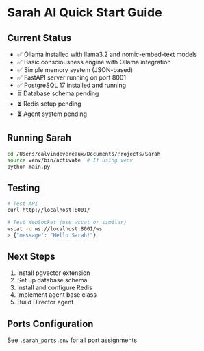 # Sarah AI Quick Start Guide

## Current Status
- ✅ Ollama installed with llama3.2 and nomic-embed-text models
- ✅ Basic consciousness engine with Ollama integration
- ✅ Simple memory system (JSON-based)
- ✅ FastAPI server running on port 8001
- ✅ PostgreSQL 17 installed and running
- ⏳ Database schema pending
- ⏳ Redis setup pending
- ⏳ Agent system pending

## Running Sarah

```bash
cd /Users/calvindevereaux/Documents/Projects/Sarah
source venv/bin/activate  # If using venv
python main.py
```

## Testing
```bash
# Test API
curl http://localhost:8001/

# Test WebSocket (use wscat or similar)
wscat -c ws://localhost:8001/ws
> {"message": "Hello Sarah!"}
```

## Next Steps
1. Install pgvector extension
2. Set up database schema
3. Install and configure Redis
4. Implement agent base class
5. Build Director agent

## Ports Configuration
See `.sarah_ports.env` for all port assignments